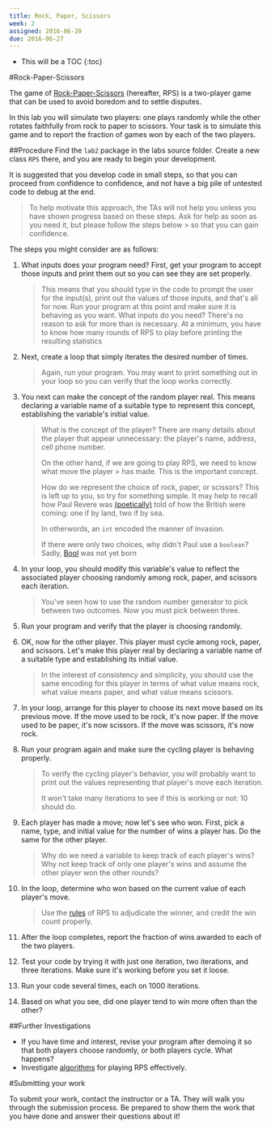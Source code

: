 ```yaml
---
title: Rock, Paper, Scissors
week: 2
assigned: 2016-06-20
due: 2016-06-27
---
```


* This will be a TOC
{:toc}

#Rock-Paper-Scissors

The game of [Rock-Paper-Scissors](https://en.wikipedia.org/wiki/Rock-paper-scissors "RPS wiki") (hereafter, RPS) is a two-player game that can be used to avoid boredom and to settle disputes.

In this lab you will simulate two players: one plays randomly while
the other rotates faithfully from rock to paper to scissors. Your task is
to simulate this game and to report the fraction of games won by
each of the two players.

##Procedure
Find the `lab2` package in the labs source folder.
Create a new class `RPS` there, and you are ready to begin your development.

It is suggested that you develop code in small steps, so that you can proceed from confidence to confidence, and not have a big pile of untested code to debug at the end.

> To help motivate this approach, the TAs will not help you unless you have shown progress based on these steps. Ask for help as soon as you need it, but please follow the steps below > so that you can gain confidence.

The steps you might consider are as follows:

1. What inputs does your program need? First, get your program to accept those inputs and print them out so you can see they are set properly.

	> This means that you should type in the code to prompt the user for the input(s), print out the values of those inputs, and that's all for now. Run your program at this point
	> and make sure it is behaving as you want.
	> What inputs do you need? There's no reason to ask for more than is necessary. At a minimum, you have to know how many rounds of RPS to play before printing the resulting
	> statistics

2. Next, create a loop that simply iterates the desired number of times.

	> Again, run your program. You may want to print something out in your loop so you can
	> verify that the loop works correctly.

3. You next can make the concept of the random player real. This means declaring a variable name of a suitable type to represent this concept, establishing the variable's initial value.

	> What is the concept of the player? There are many details about the
	> player that appear unnecessary: the player's name, address, cell phone number.
	>
	> On the other hand, if we are going to play RPS, we need to know what move the player > has made. This is the important concept.
	>
	> How do we represent the choice of rock, paper, or scissors?
	> This is left up to you, so try for something simple. It may help to recall how Paul
	> Revere was [(poetically)](http://www.nationalcenter.org/PaulRevere%27sRide.html "The > Midnight Ride of Paul Revere") told of how the British were coming: one if by land,
	> two if by sea.
	>
	> In otherwords, an `int` encoded the manner of invasion.
	>
	> If there were only two choices, why didn't Paul use a `boolean`?
	> Sadly, [Bool](https://en.wikipedia.org/wiki/George_Boole "George Boole wiki")
	> was not yet born

4. In your loop, you should modify this variable's value to reflect the associated player choosing randomly among rock, paper, and scissors each iteration.

	> You've seen how to use the random number generator to pick between two outcomes.
	> Now you must pick between three.

5. Run your program and verify that the player is choosing randomly.

6. OK, now for the other player. This player must cycle among rock, paper, and scissors. Let's make this player real by declaring a variable name of a suitable type and establishing its initial value.

	> In the interest of consistency and simplicity, you should use the same
	> encoding for this player in terms of what value means rock, what value means
	> paper, and what value means scissors.

7. In your loop, arrange for this player to choose its next move based on its previous move. If the move used to be rock, it's now paper. If the move used to be paper, it's now scissors. If the move was scissors, it's now rock.

8. Run your program again and make sure the cycling player is behaving properly.

	> To verify the cycling player's behavior, you will probably want to print out
	> the values representing that player's move each iteration.
	>
	> It won't take many iterations to see if this is working or not: 10 should do.

9. Each player has made a move; now let's see who won. First, pick a name, type, and initial value for the number of wins a player has. Do the same for the other player.

	> Why do we need a variable to keep track of each player's wins?
	> Why not keep track of only one player's wins and assume the other player won the
	> other rounds?

10. In the loop, determine who won based on the current value of each player's move.

	> Use the [rules](https://en.wikipedia.org/wiki/Rock-paper-scissors#Game_play "RPS Wiki")
	> of RPS to adjudicate the winner,
	> and credit the win count properly.

11. After the loop completes, report the fraction of wins awarded to each of the two players.

12. Test your code by trying it with just one iteration, two iterations, and three iterations. Make sure it's working before you set it loose.

13. Run your code several times, each on 1000 iterations.

14. Based on what you see, did one player tend to win more often than the other?

##Further Investigations

* If you have time and interest, revise your program after demoing it so that both players choose randomly, or both players cycle. What happens?
* Investigate [algorithms](http://www.cs.wustl.edu/~jp/cse131/ "Algorithms") for playing RPS effectively.

#Submitting your work

To submit your work, contact the instructor or a TA. They will walk you through the submission process. Be prepared to show them the work that you have done and answer their questions about it!
